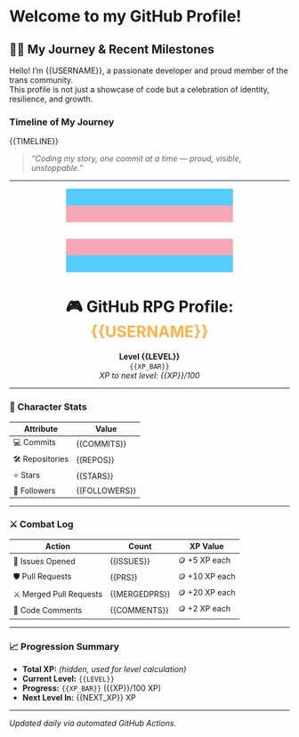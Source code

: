 # Welcome to my GitHub Profile!

## 🏳️‍⚧️ My Journey & Recent Milestones

Hello! I’m {{USERNAME}}, a passionate developer and proud member of the trans community.  
This profile is not just a showcase of code but a celebration of identity, resilience, and growth.

### Timeline of My Journey

{{TIMELINE}}

> *“Coding my story, one commit at a time — proud, visible, unstoppable.”*

---

<p align="center">
  <img src="trans-flag.svg" alt="Transgender Pride Flag" width="300" />
</p>

<h1 align="center">🎮 GitHub RPG Profile: <span style="color:#ffb347">{{USERNAME}}</span></h1>

<p align="center">
  <b>Level {{LEVEL}}</b><br>
  <code>{{XP_BAR}}</code><br>
  <i>XP to next level: {{XP}}/100</i>
</p>

---

### 🧠 Character Stats

| Attribute        | Value        |
|------------------|--------------|
| 💻 Commits       | {{COMMITS}}  |
| 🛠 Repositories  | {{REPOS}}    |
| ⭐ Stars         | {{STARS}}    |
| 👥 Followers     | {{FOLLOWERS}}|

---

### ⚔️ Combat Log

| Action                 | Count         | XP Value      |
|------------------------|---------------|---------------|
| 🔧 Issues Opened        | {{ISSUES}}    | 🪙 +5 XP each  |
| 🛡 Pull Requests        | {{PRS}}       | 🪙 +10 XP each |
| ⚔ Merged Pull Requests  | {{MERGEDPRS}} | 🪙 +20 XP each |
| 💬 Code Comments       | {{COMMENTS}}  | 🪙 +2 XP each  |

---

### 📈 Progression Summary

- **Total XP:** *(hidden, used for level calculation)*
- **Current Level:** `{{LEVEL}}`
- **Progress:** `{{XP_BAR}}` ({{XP}}/100 XP)
- **Next Level In:** {{NEXT_XP}} XP

---

_Updated daily via automated GitHub Actions._
